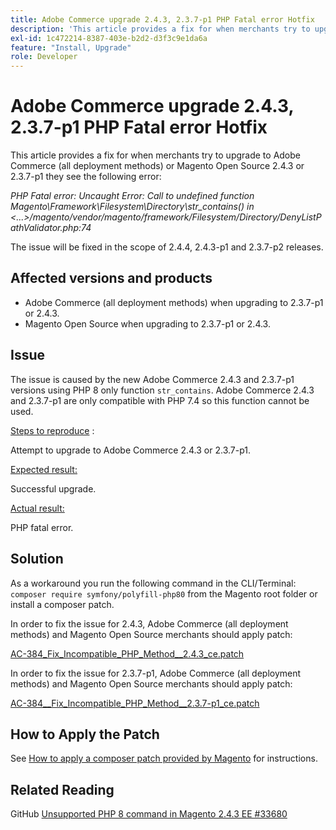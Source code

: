 ```yaml
---
title: Adobe Commerce upgrade 2.4.3, 2.3.7-p1 PHP Fatal error Hotfix
description: 'This article provides a fix for when merchants try to upgrade to Adobe Commerce (all deployment methods) or Magento Open Source 2.4.3 or 2.3.7-p1 they see the following error:'
exl-id: 1c472214-8387-403e-b2d2-d3f3c9e1da6a
feature: "Install, Upgrade"
role: Developer
---
```

# Adobe Commerce upgrade 2.4.3, 2.3.7-p1 PHP Fatal error Hotfix

This article provides a fix for when merchants try to upgrade to Adobe Commerce (all deployment methods) or Magento Open Source 2.4.3 or 2.3.7-p1 they see the following error:

*PHP Fatal error: Uncaught Error: Call to undefined function Magento\Framework\Filesystem\Directory\str_contains() in <...>/magento/vendor/magento/framework/Filesystem/Directory/DenyListPathValidator.php:74*

The issue will be fixed in the scope of 2.4.4, 2.4.3-p1 and 2.3.7-p2 releases.

## Affected versions and products

* Adobe Commerce (all deployment methods) when upgrading to 2.3.7-p1 or 2.4.3.
* Magento Open Source when upgrading to 2.3.7-p1 or 2.4.3.

## Issue

The issue is caused by the new Adobe Commerce 2.4.3 and 2.3.7-p1 versions using PHP 8 only function `str_contains`. Adobe Commerce 2.4.3 and 2.3.7-p1 are only compatible with PHP 7.4 so this function cannot be used.

 <u>Steps to reproduce</u> :

Attempt to upgrade to Adobe Commerce 2.4.3 or 2.3.7-p1.

<u>Expected result:</u>

Successful upgrade.

<u>Actual result:</u>

PHP fatal error.

## Solution

As a workaround you run the following command in the CLI/Terminal: `composer require symfony/polyfill-php80` from the Magento root folder or install a composer patch.

In order to fix the issue for 2.4.3, Adobe Commerce (all deployment methods) and Magento Open Source merchants should apply patch:

 [AC-384_Fix_Incompatible_PHP_Method__2.4.3_ce.patch](assets/AC-384__Fix_Incompatible_PHP_Method__2.4.3_ce.patch.zip)

In order to fix the issue for 2.3.7-p1, Adobe Commerce (all deployment methods) and Magento Open Source merchants should apply patch:

 [AC-384__Fix_Incompatible_PHP_Method__2.3.7-p1_ce.patch](assets/AC-384__Fix_Incompatible_PHP_Method__2.3.7-p1_ce.patch.zip)

## How to Apply the Patch

See [How to apply a composer patch provided by Magento](/help/how-to/general/how-to-apply-a-composer-patch-provided-by-magento.md) for instructions.

## Related Reading

GitHub [Unsupported PHP 8 command in Magento 2.4.3 EE #33680](https://github.com/magento/magento2/issues/33680)
